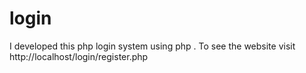 # login
I developed this php login system using php . To see the website visit http://localhost/login/register.php
